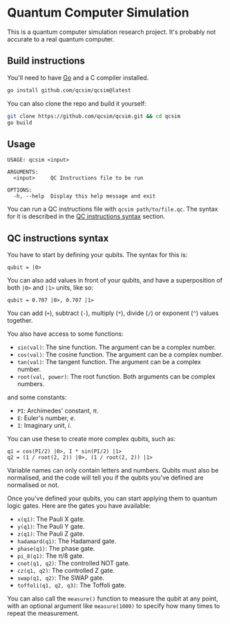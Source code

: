 # Quantum Computer Simulation

This is a quantum computer simulation research project. It's probably not accurate to a real quantum computer.

## Build instructions

You'll need to have [Go](https://go.dev) and a C compiler installed.

```sh
go install github.com/qcsim/qcsim@latest
```

You can also clone the repo and build it yourself:

```sh
git clone https://github.com/qcsim/qcsim.git && cd qcsim
go build
```

## Usage

```
USAGE: qcsim <input>

ARGUMENTS:
  <input>     QC Instructions file to be run

OPTIONS:
  -h, --help  Display this help message and exit
```

You can run a QC instructions file with `qcsim path/to/file.qc`. The syntax for it is described in the [QC instructions syntax](#qc-instructions-syntax) section.

## QC instructions syntax

You have to start by defining your qubits. The syntax for this is:

```
qubit = |0>
```

You can also add values in front of your qubits, and have a superposition of both `|0>` and `|1>` units, like so:

```
qubit = 0.707 |0>, 0.707 |1>
```

You can add (`+`), subtract (`-`), multiply (`*`), divide (`/`) or exponent (`^`) values together.

You also have access to some functions:

- `sin(val)`: The sine function. The argument can be a complex number.
- `cos(val)`: The cosine function. The argument can be a complex number.
- `tan(val)`: The tangent function. The argument can be a complex number.
- `root(val, power)`: The root function. Both arguments can be complex numbers.

and some constants:

- `PI`: Archimedes' constant, $\pi$.
- `E`: Euler's number, $e$.
- `I`: Imaginary unit, $i$.

You can use these to create more complex qubits, such as:

```
q1 = cos(PI/2) |0>, I * sin(PI/2) |1>
q2 = (1 / root(2, 2)) |0>, (1 / root(2, 2)) |1>
```

Variable names can only contain letters and numbers. Qubits must also be normalised, and the code will tell you if the qubits you've defined are normalised or not.

Once you've defined your qubits, you can start applying them to quantum logic gates. Here are the gates you have available:

- `x(q1)`: The Pauli X gate.
- `y(q1)`: The Pauli Y gate.
- `z(q1)`: The Pauli Z gate.
- `hadamard(q1)`: The Hadamard gate.
- `phase(q1)`: The phase gate.
- `pi_8(q1)`: The π/8 gate.
- `cnot(q1, q2)`: The controlled NOT gate.
- `cz(q1, q2)`: The controlled Z gate.
- `swap(q1, q2)`: The SWAP gate.
- `toffoli(q1, q2, q3)`: The Toffoli gate.

You can also call the `measure()` function to measure the qubit at any point, with an optional argument like `measure(1000)` to specify how many times to repeat the measurement.
